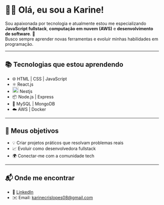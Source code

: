 # 👩‍💻 Olá, eu sou a Karine!

Sou apaixonada por tecnologia e atualmente estou me especializando **JavaScript fullstack**, **computação em nuvem (AWS)** e **desenvolvimento de software**. 🚀  
Busco sempre aprender novas ferramentas e evoluir minhas habilidades em programação.  

---

## 📚 Tecnologias que estou aprendendo
- 🌐 HTML | CSS | JavaScript  
- ⚛️ React.js
- <img src="https://nestjs.com/img/logo-small.svg" width="20" height="20" alt="NestJS Logo"/> Nestjs
- 📦 Node.js | Express  
- 🐬 MySQL | MongoDB  
- ☁️ AWS | Docker  

---

## 🌟 Meus objetivos
- 💡 Criar projetos práticos que resolvam problemas reais  
- 📈 Evoluir como desenvolvedora fullstack  
- 🌍 Conectar-me com a comunidade tech  

---

## 📬 Onde me encontrar
- 💼 [LinkedIn](https://www.linkedin.com/in/karine-cristine-lopes-dos-santos/)  
- ✉️ Email: karinecrislopes08@gmail.com

<!--
**k4rin/k4rin** is a ✨ _special_ ✨ repository because its `README.md` (this file) appears on your GitHub profile.

Here are some ideas to get you started:

- 🔭 I’m currently working on ...
- 🌱 I’m currently learning ...
- 👯 I’m looking to collaborate on ...
- 🤔 I’m looking for help with ...
- 💬 Ask me about ...
- 📫 How to reach me: ...
- 😄 Pronouns: ...
- ⚡ Fun fact: ...
-->
